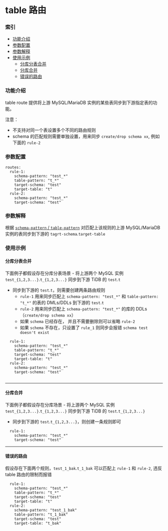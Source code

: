 table 路由
===

### 索引
- [功能介绍](#功能介绍)
- [参数配置](#参数配置)
- [参数解释](#参数配置)
- [使用示例](#使用示例)
  - [分库分表合并](#分库分表合并)
  - [分库合并](#分库合并)
  - [错误的路由](#错误的路由)

### 功能介绍

table route 提供将上游 MySQL/MariaDB 实例的某些表同步到下游指定表的功能。

注意：
- 不支持对同一个表设置多个不同的路由规则
- schema 的匹配规则需要单独设置，用来同步 `create/drop schema xx`, 例如下面的 `rule-2`

### 参数配置

```
routes:                                             
  rule-1:
    schema-pattern: "test_*"                
    table-pattern: "t_*"
    target-schema: "test"
    target-table: "t"
  rule-2:
    schema-pattern: "test_*"
    target-schema: "test"
```

### 参数解释

根据 [`schema-pattern` / `table-pattern`](./table-selector.md) 对匹配上该规则的上游 MySQL/MariaDB 实例的表同步到下游的 `tagrt-schema`.`target-table`


### 使用示例


#### 分库分表合并

下面例子都假设存在分库分表场景 - 将上游两个 MySQL 实例 `test_{1,2,3...}`.`t_{1,2,3...}` 同步到下游 TiDB 的 `test`.`t`

- 同步到下游的 `test`.`t`，则需要创建两条路由规则
  - `rule-1` 用来同步匹配上 `schema-pattern: "test_*"` 和 `table-pattern: "t_*"` 的表的 DMLs/DDLs 到下游的 `test`.`t` 
  - `rule-2` 用来同步匹配上 `schema-pattern: "test_*"` 的库的 DDLs （`create/drop schema xx`）
  - 如果 `schema` 已经存在， 并且不需要删除则可以省略 `rule-2`
  - 如果 `schema` 不存在，只设置了 `rule_1` 则同步会报错 `schema test doesn't exist`
```
  rule-1:
    schema-pattern: "test_*"
    table-pattern: "t_*"
    target-schema: "test"
    target-table: "t"
  rule-2:
    schema-pattern: "test_*"
    target-schema: "test"
    
```
***

#### 分库合并

下面例子都假设存在分库场景 - 将上游两个 MySQL 实例 `test_{1,2,3...}`.`t_{1,2,3...}` 同步到下游 TiDB 的 `test`.`t_{1,2,3...}`

- 同步到下游的 `test`.`t_{1,2,3...}`，则创建一条规则即可
```
  rule-1:
    schema-pattern: "test_*"
    target-schema: "test"
```

***

#### 错误的路由

假设存在下面两个规则，`test_1_bak`.`t_1_bak` 可以匹配上 `rule-1` 和 `rule-2`, 违反 table 路由的限制而报错

```
  rule-1:
    schema-pattern: "test_*"
    table-pattern: "t_*"
    target-schema: "test"
    target-table: "t"
  rule-2:
    schema-pattern: "test_1_bak"
    table-pattern: "t_1_bak"
    target-schema: "test"
    target-table: "t_bak"
```



